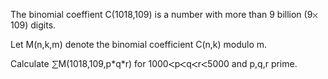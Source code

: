   <p>  The binomial coeffient C(1018,109) is a number with more than 9 billion (9<img src='images/symbol_times.gif' width='9' height='9' alt='&times;' border='0' style='vertical-align:middle;' />109) digits.  </p>  <p>  Let M(n,k,m) denote the binomial coefficient C(n,k) modulo m.  </p>  <p>  Calculate <img src='images/symbol_sum.gif' width='11' height='14' alt='&sum;' border='0' style='vertical-align:middle;' />M(1018,109,p*q*r) for 1000<img src='images/symbol_lt.gif' width='10' height='10' alt='&lt;' border='0' style='vertical-align:middle;' />p<img src='images/symbol_lt.gif' width='10' height='10' alt='&lt;' border='0' style='vertical-align:middle;' />q<img src='images/symbol_lt.gif' width='10' height='10' alt='&lt;' border='0' style='vertical-align:middle;' />r<img src='images/symbol_lt.gif' width='10' height='10' alt='&lt;' border='0' style='vertical-align:middle;' />5000 and p,q,r prime.  </p>          